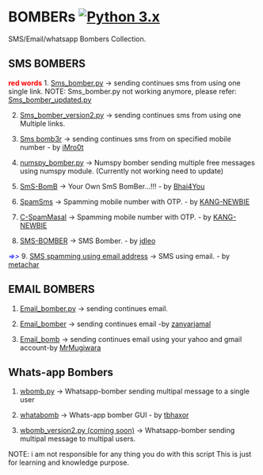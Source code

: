 # BOMBERs  [![Python 3.x](https://img.shields.io/badge/Python-3.x-yellow.svg)](http://www.python.org/download/)
SMS/Email/whatsapp Bombers Collection.

## SMS BOMBERS

<b style='color:red'>red words</b> 1. <a href="https://github.com/bhattsameer/Bombers/blob/master/SMS_bomber.py">Sms_bomber.py</a> -> sending continues sms from using one single link. 
     NOTE: Sms_bomber.py not working anymore, please refer: <a href="https://github.com/bhattsameer/Bombers/blob/master/sms_bomber_updated.py">Sms_bomber_updated.py</a>

2. <a href="https://github.com/bhattsameer/Bombers/blob/master/SMS_bomber_version2.py">Sms_bomber_version2.py</a> -> sending continues sms from using one Multiple links.

3. <a href="https://github.com/iMro0t/bomb3r">Sms bomb3r</a> -> sending continues sms from on specified mobile number - by <a href="https://github.com/iMro0t">iMro0t</a>

4. <a href="https://github.com/bhattsameer/Bombers/blob/master/numspy_bomber.py">numspy_bomber.py</a> -> Numspy bomber sending multiple free messages using numspy module. (Currently not working need to update)

5. <a href="https://github.com/Bhai4You/SmS-BomB">SmS-BomB</a> -> Your Own SmS BomBer...!!! - by [Bhai4You](https://github.com/Bhai4You) 

6. <a href="https://github.com/KANG-NEWBIE/SpamSms">SpamSms</a> -> Spamming mobile number with OTP. - by <a href="https://github.com/KANG-NEWBIE">KANG-NEWBIE</a>

7. <a href="https://github.com/KANG-NEWBIE/C-SpamMasal">C-SpamMasal</a> -> Spamming mobile number with OTP. - by <a href="https://github.com/KANG-NEWBIE">KANG-NEWBIE</a>

8. <a href="https://github.com/jdleo/SMS-BOMBER">SMS-BOMBER</a> -> SMS Bomber. - by <a href="https://github.com/jdleo">jdleo</a>

<span style="color:blue">*=>>*</span> 9. <a href="https://github.com/metachar/Tortuga">SMS spamming using email address</a> -> SMS using email. - by <a href="https://github.com/metachar/Tortuga">metachar</a>

## EMAIL BOMBERS

1. <a href="https://github.com/bhattsameer/Bombers/blob/master/Email_bomber.py">Email_bomber.py</a> -> sending continues email.

2. <a href="https://github.com/zanyarjamal/Email-bomber">Email_bomber</a> -> sending continues email -by [zanyarjamal](https://github.com/zanyarjamal) 

3. <a href="https://github.com/MrMugiwara/Email-Bomb">Email_bomb</a> -> sending continues email using your yahoo and gmail account-by [MrMugiwara](https://github.com/MrMugiwara)

## Whats-app Bombers

1. <a href="https://github.com/bhattsameer/Bombers/blob/master/wbomb.py">wbomb.py</a> -> Whatsapp-bomber sending multipal message to a single user

2. <a href="https://github.com/tbhaxor/whatabomb">whatabomb</a>  -> Whats-app bomber GUI - by [tbhaxor](https://github.com/tbhaxor)

3. <a href="https://github.com/bhattsameer/Bombers/blob/master/wbomb_version2.py">wbomb_version2.py (coming soon)</a> -> Whatsapp-bomber sending multipal message to multipal users.

NOTE: i am not responsible for any thing you do with this script
This is just for learning and knowledge purpose.
